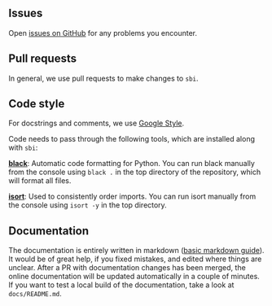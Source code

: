 ## Issues

Open [issues on GitHub](https://github.com/mackelab/sbi/issues) for any problems you encounter. 


## Pull requests

In general, we use pull requests to make changes to `sbi`.


## Code style

For docstrings and comments, we use [Google Style](http://google.github.io/styleguide/pyguide.html#38-comments-and-docstrings).

Code needs to pass through the following tools, which are installed along with `sbi`:

**[black](https://github.com/psf/black)**: Automatic code formatting for Python. You can run black manually from the console using `black .` in the top directory of the repository, which will format all files. 

**[isort](https://github.com/timothycrosley/isort)**: Used to consistently order imports. You can run isort manually from the console using `isort -y` in the top directory.


## Documentation

The documentation is entirely written in markdown ([basic markdown guide](https://guides.github.com/features/mastering-markdown/)). It would be of great help, if you fixed mistakes, and edited where things are unclear. After a PR with documentation changes has been merged, the online documentation will be updated automatically in a couple of minutes. If you want to test a local build of the documentation, take a look at `docs/README.md`.

